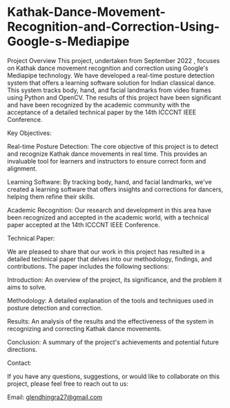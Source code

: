 # Kathak-Dance-Movement-Recognition-and-Correction-Using-Google-s-Mediapipe

Project Overview
This project, undertaken from September 2022 , focuses on Kathak dance movement recognition and correction using Google's Mediapipe technology. We have developed a real-time posture detection system that offers a learning software solution for Indian classical dance. This system tracks body, hand, and facial landmarks from video frames using Python and OpenCV. The results of this project have been significant and have been recognized by the academic community with the acceptance of a detailed technical paper by the 14th ICCCNT IEEE Conference.

Key Objectives:

Real-time Posture Detection: The core objective of this project is to detect and recognize Kathak dance movements in real time. This provides an invaluable tool for learners and instructors to ensure correct form and alignment.

Learning Software: By tracking body, hand, and facial landmarks, we've created a learning software that offers insights and corrections for dancers, helping them refine their skills.

Academic Recognition: Our research and development in this area have been recognized and accepted in the academic world, with a technical paper accepted at the 14th ICCCNT IEEE Conference.

Technical Paper:

We are pleased to share that our work in this project has resulted in a detailed technical paper that delves into our methodology, findings, and contributions. The paper includes the following sections:

Introduction: An overview of the project, its significance, and the problem it aims to solve.

Methodology: A detailed explanation of the tools and techniques used in posture detection and correction.

Results: An analysis of the results and the effectiveness of the system in recognizing and correcting Kathak dance movements.

Conclusion: A summary of the project's achievements and potential future directions.

Contact:

If you have any questions, suggestions, or would like to collaborate on this project, please feel free to reach out to us:

Email: glendhingra27@gmail.com
